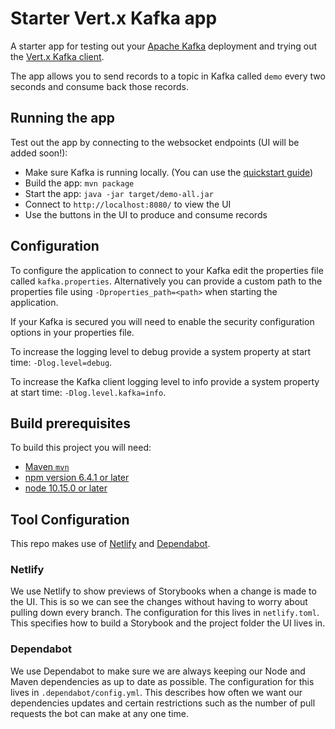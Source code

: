 # Starter Vert.x Kafka app

A starter app for testing out your [Apache Kafka](https://kafka.apache.org) deployment and trying out the [Vert.x Kafka client](https://vertx.io/docs/vertx-kafka-client/java/).

The app allows you to send records to a topic in Kafka called `demo` every two seconds and consume back those records.

## Running the app

Test out the app by connecting to the websocket endpoints (UI will be added soon!):

 - Make sure Kafka is running locally. (You can use the [quickstart guide](https://kafka.apache.org/quickstart))
 - Build the app: `mvn package`
 - Start the app: `java -jar target/demo-all.jar`
 - Connect to `http://localhost:8080/` to view the UI
 - Use the buttons in the UI to produce and consume records

## Configuration

To configure the application to connect to your Kafka edit the properties file called `kafka.properties`.
Alternatively you can provide a custom path to the properties file using `-Dproperties_path=<path>` when starting the application.

If your Kafka is secured you will need to enable the security configuration options in your properties file.

To increase the logging level to debug provide a system property at start time: `-Dlog.level=debug`.

To increase the Kafka client logging level to info provide a system property at start time: `-Dlog.level.kafka=info`.

## Build prerequisites

To build this project you will need:

- [Maven `mvn`](https://maven.apache.org/)
- [npm version 6.4.1 or later](https://docs.npmjs.com/downloading-and-installing-node-js-and-npm)
- [node 10.15.0 or later](https://docs.npmjs.com/downloading-and-installing-node-js-and-npm)

## Tool Configuration

This repo makes use of [Netlify](https://www.netlify.com/) and [Dependabot](https://dependabot.com/).

### Netlify

We use Netlify to show previews of Storybooks when a change is made to the UI. This is so we can see the changes without having to worry about pulling down every branch. The configuration for this lives in `netlify.toml`. This specifies how to build a Storybook and the project folder the UI lives in.

### Dependabot

We use Dependabot to make sure we are always keeping our Node and Maven dependencies as up to date as possible. The configuration for this lives in `.dependabot/config.yml`. This describes how often we want our dependencies updates and certain restrictions such as the number of pull requests the bot can make at any one time.

